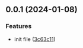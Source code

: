## 0.0.1 (2024-01-08)


### Features

* init file ([3c63c11](https://github.com/dengBox/apex-legends-web/commit/3c63c1185ca86be4b8c146246d149fd2f413ff78))



